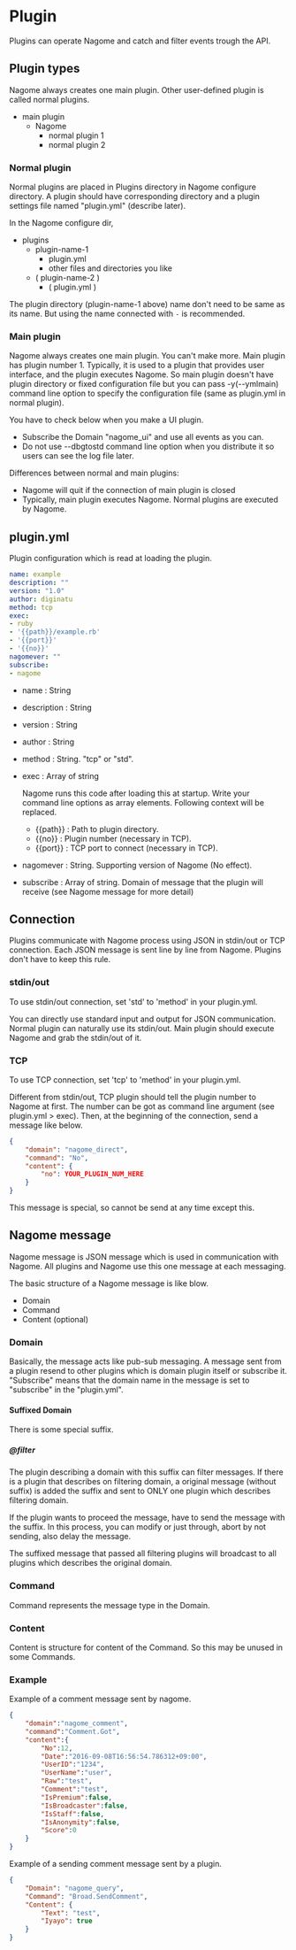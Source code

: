 Plugin
======

Plugins can operate Nagome and catch and filter events trough the API.

Plugin types
------------

Nagome always creates one main plugin.
Other user-defined plugin is called normal plugins.

+   main plugin
    +   Nagome
        +   normal plugin 1
        +   normal plugin 2

### Normal plugin

Normal plugins are placed in Plugins directory in Nagome configure directory.
A plugin should have corresponding directory and a plugin settings file named "plugin.yml" (describe later).

In the Nagome configure dir,

+   plugins
    +   plugin-name-1
        +   plugin.yml
        +   other files and directories you like
    +   ( plugin-name-2 )
        +   ( plugin.yml )

The plugin directory (plugin-name-1 above) name don't need to be same as its name.
But using the name connected with `-` is recommended.

### Main plugin

Nagome always creates one main plugin.  You can't make more.
Main plugin has plugin number 1.
Typically, it is used to a plugin that provides user interface, and the plugin executes Nagome.
So main plugin doesn't have plugin directory or fixed configuration file but you can pass -y(--ymlmain) command line option to specify the configuration file (same as plugin.yml in normal plugin).

You have to check below when you make a UI plugin.

+   Subscribe the Domain "nagome_ui" and use all events as you can.
+   Do not use --dbgtostd command line option when you distribute it so users can see the log file later.

Differences between normal and main plugins:

+   Nagome will quit if the connection of main plugin is closed
+   Typically, main plugin executes Nagome.  Normal plugins are executed by Nagome.

plugin.yml
----------

Plugin configuration which is read at loading the plugin.

~~~ yaml
name: example
description: ""
version: "1.0"
author: diginatu
method: tcp
exec:
- ruby
- '{{path}}/example.rb'
- '{{port}}'
- '{{no}}'
nagomever: ""
subscribe:
- nagome
~~~

+   name : String
+   description : String
+   version : String
+   author : String
+   method : String.  "tcp" or "std".
+   exec : Array of string

    Nagome runs this code after loading this at startup.
    Write your command line options as array elements.
    Following context will be replaced.

    +   {{path}} : Path to plugin directory.
    +   {{no}} : Plugin number (necessary in TCP).
    +   {{port}} : TCP port to connect (necessary in TCP).

+   nagomever : String.  Supporting version of Nagome (No effect).
+   subscribe : Array of string.  Domain of message that the plugin will receive (see Nagome message for more detail)

Connection
----------

Plugins communicate with Nagome process using JSON in stdin/out or TCP connection.
Each JSON message is sent line by line from Nagome.
Plugins don't have to keep this rule.

### stdin/out

To use stdin/out connection, set 'std' to 'method' in your plugin.yml.

You can directly use standard input and output for JSON communication.
Normal plugin can naturally use its stdin/out.
Main plugin should execute Nagome and grab the stdin/out of it.

### TCP

To use TCP connection, set 'tcp' to 'method' in your plugin.yml.

Different from stdin/out, TCP plugin should tell the plugin number to Nagome at first.
The number can be got as command line argument (see plugin.yml > exec).
Then, at the beginning of the connection, send a message like below.

~~~ json
{ 
    "domain": "nagome_direct",
    "command": "No",
    "content": {
        "no": YOUR_PLUGIN_NUM_HERE
    }
}
~~~

This message is special, so cannot be send at any time except this.


Nagome message
--------------

Nagome message is JSON message which is used in communication with Nagome.
All plugins and Nagome use this one message at each messaging.

The basic structure of a Nagome message is like blow.

+   Domain
+   Command
+   Content (optional)

### Domain

Basically, the message acts like pub-sub messaging.
A message sent from a plugin resend to other plugins which is domain plugin itself or subscribe it.
"Subscribe" means that the domain name in the message is set to "subscribe" in the "plugin.yml".

#### Suffixed Domain

There is some special suffix.

##### @filter

The plugin describing a domain with this suffix can filter messages.
If there is a plugin that describes on filtering domain, a original message (without suffix) is added the suffix and sent to ONLY one plugin which describes filtering domain.

If the plugin wants to proceed the message, have to send the message with the suffix.
In this process, you can modify or just through, abort by not sending, also delay the message.

The suffixed message that passed all filtering plugins will broadcast to all plugins which describes the original domain.


### Command

Command represents the message type in the Domain.

### Content

Content is structure for content of the Command.
So this may be unused in some Commands.

### Example

Example of a comment message sent by nagome.

~~~ json
{
    "domain":"nagome_comment",
    "command":"Comment.Got",
    "content":{
        "No":12,
        "Date":"2016-09-08T16:56:54.786312+09:00",
        "UserID":"1234",
        "UserName":"user",
        "Raw":"test",
        "Comment":"test",
        "IsPremium":false,
        "IsBroadcaster":false,
        "IsStaff":false,
        "IsAnonymity":false,
        "Score":0
    }
}
~~~

Example of a sending comment message sent by a plugin.

~~~ json
{
    "Domain": "nagome_query",
    "Command": "Broad.SendComment",
    "Content": {
        "Text": "test",
        "Iyayo": true
    }
}
~~~
